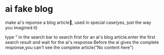 # ai fake blog

make ai's reponse a blog article🤫, used in special case(yes, just the way you imagined it)

type " in the search bar to search first for an ai's blog article.enter the first search result and wait for the ai's response.Before the ai gives the complete response,you can't see the complete article("No content here")
